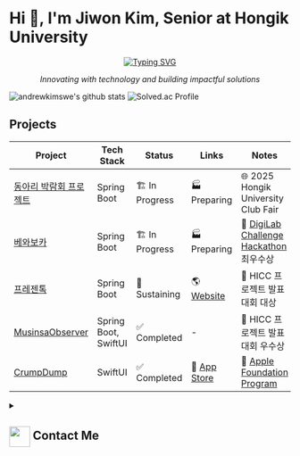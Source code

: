 # Hi 👋, I'm Jiwon Kim, Senior at Hongik University

<p align="center">
  <a href="https://github.com/DenverCoder1/readme-typing-svg">
    <img src="https://readme-typing-svg.demolab.com/?lines=Passionate%20about%20New%20Business&font=Fira%20Code&center=true&width=440&height=45&color=0078FF&vCenter=true&pause=1000&size=22" alt="Typing SVG" />
  </a>
</p>
<p align="center"><i>Innovating with technology and building impactful solutions</i></p>

![andrewkimswe's github stats](https://github-readme-stats.vercel.app/api?username=andrewkimswe&show_icons=true&theme=radical)
![Solved.ac Profile](http://mazassumnida.wtf/api/v2/generate_badge?boj=foundationprogram)

## Projects

| Project        | Tech Stack                | Status                                   | Links                                                                                  | Notes |
|----------------|---------------------------|------------------------------------------|---------------------------------------------------------------------------------------|-------|
| [동아리 박람회 프로젝트](https://github.com/hicc-dvp)       | Spring Boot               | 🏗 In Progress                               | 🏭 Preparing | 🌐 2025 Hongik University Club Fair |
| [베와보카](https://github.com/DigiLabChallengeHackathon)       | Spring Boot               | 🏗 In Progress                               | 🏭 Preparing | 🥈 [DigiLab Challenge Hackathon](https://digilab-hackathon.com/) 최우수상 |
| [프레젠톡](https://github.com/HongikComputerClub)       | Spring Boot               | 🚀 Sustaining                               | 🌎 [Website](https://presentalk.store/)  | 🥇 HICC 프로젝트 발표대회 대상 |
| [MusinsaObserver](https://github.com/MusinsaObserver) | Spring Boot, SwiftUI     | ✅ Completed  | - | 🥉 HICC 프로젝트 발표대회 우수상 |
| [CrumpDump](https://github.com/AppleFoundationProgram)      | SwiftUI                  | ✅ Completed                                 | 🍏 [App Store](https://apps.apple.com/kr/app/crumpdump/id6737130375) | 🍏 [Apple Foundation Program](https://developeracademy.postech.ac.kr/foundation-program) |


<details>
  <summary><h2> <img align="center" src="https://github.com/andrewkimswe/andrewkimswe/blob/main/icons/Contact.gif" width="37"/> Contact Me</h2></summary>
  <p><i>You can reach out to me via:</i></p>
  <p>
    📫 <strong>andrewkimswe@gmail.com</strong>
    <br>
    <a href="https://www.linkedin.com/in/jiwon-kim-867334285/" target="blank"><img align="center" src="https://raw.githubusercontent.com/rahuldkjain/github-profile-readme-generator/master/src/images/icons/Social/linked-in-alt.svg" alt="jiwon kim" height="30" width="40" /></a>
  </p>
</details>
